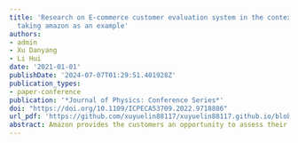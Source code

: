 ```yaml
---
title: 'Research on E-commerce customer evaluation system in the context of big data:
  taking amazon as an example'
authors:
- admin
- Xu Danyang
- Li Hui
date: '2021-01-01'
publishDate: '2024-07-07T01:29:51.401928Z'
publication_types:
- paper-conference
publication: '*Journal of Physics: Conference Series*'
doi: "https://doi.org/10.1109/ICPECA53709.2022.9718886"
url_pdf: 'https://github.com/xuyuelin88117/xuyuelin88117.github.io/blob/main/content/publication/yuelin-2021-research/Research%20on%20E-commerce%20Customer%20Evaluation%20System.pdf'
abstract: Amazon provides the customers an opportunity to assess their purchases. Manufacturers use this data to acquire further insights into the marketing the timing of participation, and potentially successful product designs. The first step is to preprocess the raw data by detecting outliers and using cubic spline method to complete them and verify the correctness. Then, the data is analyzed in time order, followed by data quantification and visualization. The conclusion is that the comment does affect the star rating. Finally, as a consultant hired by Sunshine, put forward some suggestions to the company's marketing director elaborating the establishment of relevant models, explaining the problems solved by the corresponding models, and summarizing the team's analysis and results.
---
```

